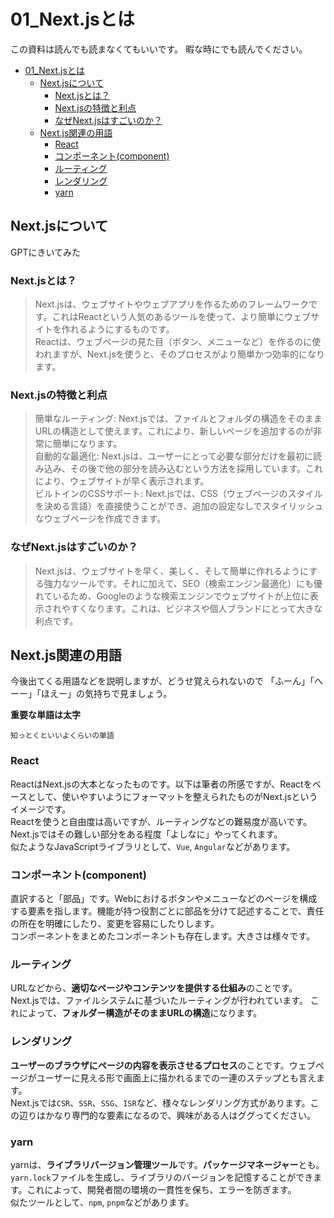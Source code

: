 # 01_Next.jsとは

この資料は読んでも読まなくてもいいです。
暇な時にでも読んでください。

- [01\_Next.jsとは](#01_nextjsとは)
  - [Next.jsについて](#nextjsについて)
    - [Next.jsとは？](#nextjsとは)
    - [Next.jsの特徴と利点](#nextjsの特徴と利点)
    - [なぜNext.jsはすごいのか？](#なぜnextjsはすごいのか)
  - [Next.js関連の用語](#nextjs関連の用語)
    - [React](#react)
    - [コンポーネント(component)](#コンポーネントcomponent)
    - [ルーティング](#ルーティング)
    - [レンダリング](#レンダリング)
    - [yarn](#yarn)

## Next.jsについて

GPTにきいてみた

### Next.jsとは？

> Next.jsは、ウェブサイトやウェブアプリを作るためのフレームワークです。これはReactという人気のあるツールを使って、より簡単にウェブサイトを作れるようにするものです。  
Reactは、ウェブページの見た目（ボタン、メニューなど）を作るのに使われますが、Next.jsを使うと、そのプロセスがより簡単かつ効率的になります。

### Next.jsの特徴と利点

> 簡単なルーティング: Next.jsでは、ファイルとフォルダの構造をそのままURLの構造として使えます。これにより、新しいページを追加するのが非常に簡単になります。  
自動的な最適化: Next.jsは、ユーザーにとって必要な部分だけを最初に読み込み、その後で他の部分を読み込むという方法を採用しています。これにより、ウェブサイトが早く表示されます。  
ビルトインのCSSサポート: Next.jsでは、CSS（ウェブページのスタイルを決める言語）を直接使うことができ、追加の設定なしでスタイリッシュなウェブページを作成できます。

### なぜNext.jsはすごいのか？

> Next.jsは、ウェブサイトを早く、美しく、そして簡単に作れるようにする強力なツールです。それに加えて、SEO（検索エンジン最適化）にも優れているため、Googleのような検索エンジンでウェブサイトが上位に表示されやすくなります。これは、ビジネスや個人ブランドにとって大きな利点です。

## Next.js関連の用語

今後出てくる用語などを説明しますが、どうせ覚えられないので
「ふーん」「へーー」「ほえー」の気持ちで見ましょう。

**重要な単語は太字**

`知っとくといいよくらいの単語`

### React

ReactはNext.jsの大本となったものです。以下は筆者の所感ですが、Reactをベースとして、使いやすいようにフォーマットを整えられたものがNext.jsというイメージです。  
Reactを使うと自由度は高いですが、ルーティングなどの難易度が高いです。Next.jsではその難しい部分をある程度「よしなに」やってくれます。  
似たようなJavaScriptライブラリとして、`Vue`, `Angular`などがあります。

### コンポーネント(component)

直訳すると「部品」です。Webにおけるボタンやメニューなどのページを構成する要素を指します。機能が持つ役割ごとに部品を分けて記述することで、責任の所在を明確にしたり、変更を容易にしたりします。  
コンポーネントをまとめたコンポーネントも存在します。大きさは様々です。

### ルーティング

URLなどから、**適切なページやコンテンツを提供する仕組み**のことです。  
Next.jsでは、ファイルシステムに基づいたルーティングが行われています。
これによって、**フォルダー構造がそのままURLの構造**になります。

### レンダリング

**ユーザーのブラウザにページの内容を表示させるプロセス**のことです。ウェブページがユーザーに見える形で画面上に描かれるまでの一連のステップとも言えます。  
Next.jsでは`CSR`、`SSR`、`SSG`、`ISR`など、様々なレンダリング方式があります。この辺りはかなり専門的な要素になるので、興味がある人はググってください。

### yarn

yarnは、**ライブラリバージョン管理ツール**です。**パッケージマネージャー**とも。  
`yarn.lock`ファイルを生成し、ライブラリのバージョンを記憶することができます。これによって、開発者間の環境の一貫性を保ち、エラーを防ぎます。  
似たツールとして、`npm`, `pnpm`などがあります。
